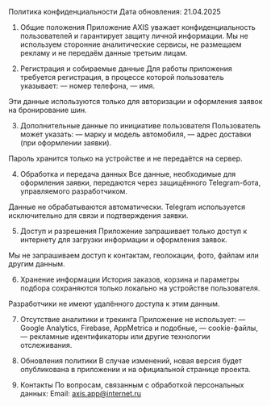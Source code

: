 Политика конфиденциальности
Дата обновления: 21.04.2025

1. Общие положения
Приложение AXIS уважает конфиденциальность пользователей и гарантирует защиту личной информации. Мы не используем сторонние аналитические сервисы, не размещаем рекламу и не передаём данные третьим лицам.

2. Регистрация и собираемые данные
Для работы приложения требуется регистрация, в процессе которой пользователь указывает:
— номер телефона,
— имя.

Эти данные используются только для авторизации и оформления заявок на бронирование шин.

3. Дополнительные данные по инициативе пользователя
Пользователь может указать:
— марку и модель автомобиля,
— адрес доставки (при оформлении заявки).

Пароль хранится только на устройстве и не передаётся на сервер.

4. Обработка и передача данных
Все данные, необходимые для оформления заявки, передаются через защищённого Telegram-бота, управляемого разработчиком.

Данные не обрабатываются автоматически. Telegram используется исключительно для связи и подтверждения заявки.

5. Доступ и разрешения
Приложение запрашивает только доступ к интернету для загрузки информации и оформления заявок.

Мы не запрашиваем доступ к контактам, геолокации, фото, файлам или другим данным.

6. Хранение информации
История заказов, корзина и параметры подбора сохраняются только локально на устройстве пользователя.

Разработчики не имеют удалённого доступа к этим данным.

7. Отсутствие аналитики и трекинга
Приложение не использует:
— Google Analytics, Firebase, AppMetrica и подобные,
— cookie-файлы,
— рекламные идентификаторы или другие технологии отслеживания.

8. Обновления политики
В случае изменений, новая версия будет опубликована в приложении и на официальной странице проекта.

9. Контакты
По вопросам, связанным с обработкой персональных данных:
Email: axis.app@internet.ru
